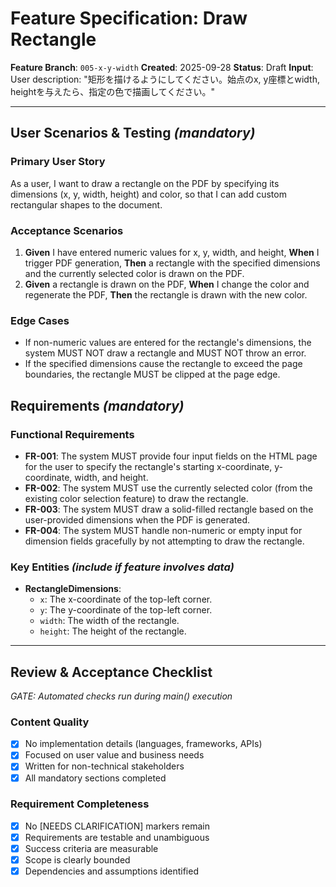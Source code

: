 # Feature Specification: Draw Rectangle

**Feature Branch**: `005-x-y-width`
**Created**: 2025-09-28
**Status**: Draft
**Input**: User description: "矩形を描けるようにしてください。始点のx, y座標とwidth, heightを与えたら、指定の色で描画してください。"

---

## User Scenarios & Testing *(mandatory)*

### Primary User Story
As a user, I want to draw a rectangle on the PDF by specifying its dimensions (x, y, width, height) and color, so that I can add custom rectangular shapes to the document.

### Acceptance Scenarios
1.  **Given** I have entered numeric values for x, y, width, and height, **When** I trigger PDF generation, **Then** a rectangle with the specified dimensions and the currently selected color is drawn on the PDF.
2.  **Given** a rectangle is drawn on the PDF, **When** I change the color and regenerate the PDF, **Then** the rectangle is drawn with the new color.

### Edge Cases
- If non-numeric values are entered for the rectangle's dimensions, the system MUST NOT draw a rectangle and MUST NOT throw an error.
- If the specified dimensions cause the rectangle to exceed the page boundaries, the rectangle MUST be clipped at the page edge.

## Requirements *(mandatory)*

### Functional Requirements
- **FR-001**: The system MUST provide four input fields on the HTML page for the user to specify the rectangle's starting x-coordinate, y-coordinate, width, and height.
- **FR-002**: The system MUST use the currently selected color (from the existing color selection feature) to draw the rectangle.
- **FR-003**: The system MUST draw a solid-filled rectangle based on the user-provided dimensions when the PDF is generated.
- **FR-004**: The system MUST handle non-numeric or empty input for dimension fields gracefully by not attempting to draw the rectangle.

### Key Entities *(include if feature involves data)*
- **RectangleDimensions**:
    - `x`: The x-coordinate of the top-left corner.
    - `y`: The y-coordinate of the top-left corner.
    - `width`: The width of the rectangle.
    - `height`: The height of the rectangle.

---

## Review & Acceptance Checklist
*GATE: Automated checks run during main() execution*

### Content Quality
- [X] No implementation details (languages, frameworks, APIs)
- [X] Focused on user value and business needs
- [X] Written for non-technical stakeholders
- [X] All mandatory sections completed

### Requirement Completeness
- [X] No [NEEDS CLARIFICATION] markers remain
- [X] Requirements are testable and unambiguous
- [X] Success criteria are measurable
- [X] Scope is clearly bounded
- [X] Dependencies and assumptions identified
